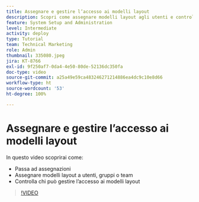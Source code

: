 ```yaml
---
title: Assegnare e gestire l’accesso ai modelli layout
description: Scopri come assegnare modelli layout agli utenti e controllare chi può gestire l’accesso.
feature: System Setup and Administration
level: Intermediate
activity: deploy
type: Tutorial
team: Technical Marketing
role: Admin
thumbnail: 335080.jpeg
jira: KT-8766
exl-id: 9f250af7-0da4-4e50-80de-52136dc350fa
doc-type: video
source-git-commit: a25a49e59ca483246271214886ea4dc9c10e8d66
workflow-type: ht
source-wordcount: '53'
ht-degree: 100%

---
```


# Assegnare e gestire l’accesso ai modelli layout

In questo video scoprirai come:

* Passa ad assegnazioni
* Assegnare modelli layout a utenti, gruppi o team
* Controlla chi può gestire l’accesso ai modelli layout

>[!VIDEO](https://video.tv.adobe.com/v/335080/?quality=12&learn=on)
